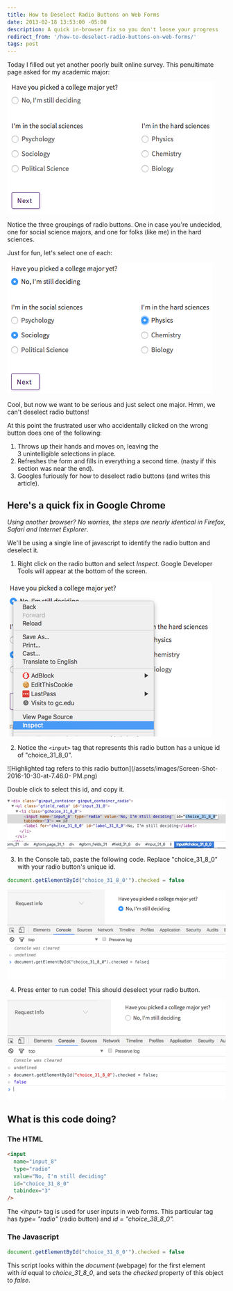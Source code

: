 ```yaml
---
title: How to Deselect Radio Buttons on Web Forms
date: 2013-02-18 13:53:00 -05:00
description: A quick in-browser fix so you don't loose your progress
redirect_from: '/how-to-deselect-radio-buttons-on-web-forms/'
tags: post
---
```


Today I filled out yet another poorly built online survey. This penultimate page asked for my academic major:

![Original Form](/assets/images/Screen-Shot-2016-10-30-at-7.34.51-PM.png)

Notice the three groupings of radio buttons. One in case you're undecided, one for social science majors, and one for folks (like me) in the hard sciences.

Just for fun, let's select one of each:

![Filling in multiple radio buttons](/assets/images/Screen-Shot-2016-10-30-at-7.37.30-PM.png)

Cool, but now we want to be serious and just select one major. Hmm, we can't deselect radio buttons!

At this point the frustrated user who accidentally clicked on the wrong button does one of the following:

1. Throws up their hands and moves on, leaving the 3 unintelligible selections in place.
2. Refreshes the form and fills in everything a second time. (nasty if this section was near the end).
3. Googles furiously for how to deselect radio buttons (and writes this article).

## Here's a quick fix in Google Chrome

_Using another browser? No worries, the steps are nearly identical in Firefox, Safari and Internet Explorer_.

We'll be using a single line of javascript to identify the radio button and deselect it.

1.  Right click on the radio button and select *Inspect*. Google Developer Tools will appear at the bottom of the screen.

![Right click on radio button, Inspect](/assets/images/Screen-Shot-2016-10-30-at-7.38.46-PM.png)

2.  Notice the `<input>` tag that represents this radio button has a unique id of "choice_31_8_0".

![Highlighted tag refers to this radio button](/assets/images/Screen-Shot-2016-10-30-at-7.46.0- PM.png)

Double click to select this id, and copy it.

![Double click id to select the unique id of the radio button](/assets/images/Screen-Shot-2016-10-30-at-7.48.01-PM.png)

3.  In the Console tab, paste the following code. Replace "choice_31_8_0" with your radio button's unique id.

```javascript
document.getElementById("choice_31_8_0'").checked = false
```

![In Console tab, paste the above javascript snippet](/assets/images/Screen-Shot-2016-10-30-at-9.43.41-PM.png)

4.  Press enter to run code! This should deselect your radio button.

![Press enter to run code. Radio button should be deselected](/assets/images/Screen-Shot-2016-10-30-at-9.45.18-PM.png)

## What is this code doing?

### The HTML

```html
<input
  name="input_8"
  type="radio"
  value="No, I'm still deciding"
  id="choice_31_8_0"
  tabindex="3"
/>
```

The *\<input\>* tag is used for user inputs in web forms. This particular tag has *type= "radio"* (radio button) and *id = "choice_38_8_0".*

### The Javascript

```javascript
document.getElementById("choice_31_8_0'").checked = false
```

This script looks within the *document* (webpage) for the first element with *id* equal to _choice_31_8_0_, and sets the *checked* property of this object to *false*.
